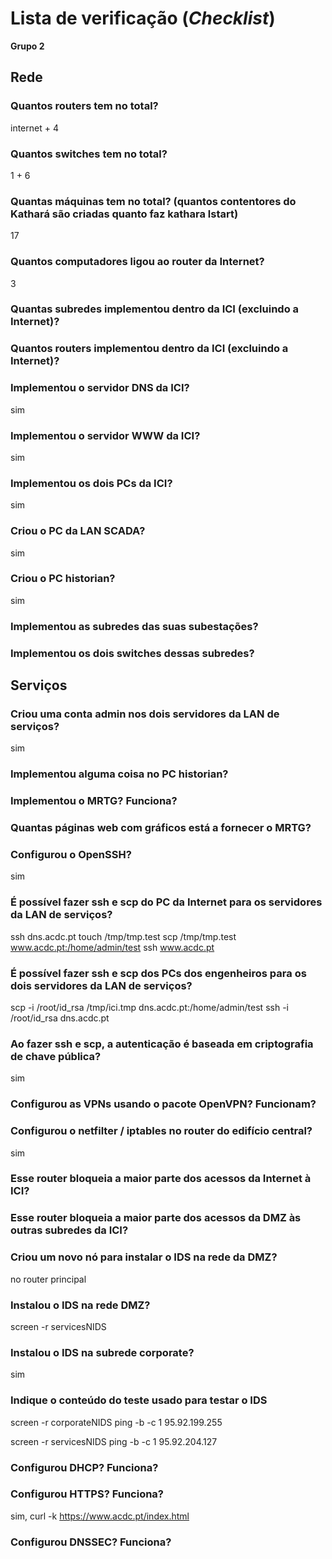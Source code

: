 # Lista de verificação (*Checklist*)

**Grupo 2**

## Rede

### Quantos routers tem no total?
internet + 4

### Quantos switches tem no total?
1 + 6

### Quantas máquinas tem no total? (quantos contentores do Kathará são criadas quanto faz kathara lstart)
17

### Quantos computadores ligou ao router da Internet?
3

### Quantas subredes implementou dentro da ICI (excluindo a Internet)?

### Quantos routers implementou dentro da ICI (excluindo a Internet)?

### Implementou o servidor DNS da ICI?
sim

### Implementou o servidor WWW da ICI?
sim

### Implementou os dois PCs da ICI?
sim

### Criou o PC da LAN SCADA?
sim

### Criou o PC historian?
sim

### Implementou as subredes das suas subestações?

### Implementou os dois switches dessas subredes?

## Serviços

### Criou uma conta admin nos dois servidores da LAN de serviços?
sim

### Implementou alguma coisa no PC historian?

### Implementou o MRTG? Funciona?

### Quantas páginas web com gráficos está a fornecer o MRTG?

### Configurou o OpenSSH?
sim

### É possível fazer ssh e scp do PC da Internet para os servidores da LAN de serviços?
ssh dns.acdc.pt
touch /tmp/tmp.test
scp /tmp/tmp.test www.acdc.pt:/home/admin/test
ssh www.acdc.pt

### É possível fazer ssh e scp dos PCs dos engenheiros para os dois servidores da LAN de serviços?
scp -i /root/id_rsa /tmp/ici.tmp dns.acdc.pt:/home/admin/test
ssh -i /root/id_rsa dns.acdc.pt

### Ao fazer ssh e scp, a autenticação é baseada em criptografia de chave pública?
sim

### Configurou as VPNs usando o pacote OpenVPN? Funcionam?

### Configurou o netfilter / iptables no router do edifício central?
sim

### Esse router bloqueia a maior parte dos acessos da Internet à ICI?

### Esse router bloqueia a maior parte dos acessos da DMZ às outras subredes da ICI?

### Criou um novo nó para instalar o IDS na rede da DMZ?
no router principal

### Instalou o IDS na rede DMZ?
screen -r servicesNIDS

### Instalou o IDS na subrede corporate?
sim

### Indique o conteúdo do teste usado para testar o IDS
screen -r corporateNIDS
ping -b -c 1 95.92.199.255

screen -r servicesNIDS
ping -b -c 1 95.92.204.127

### Configurou DHCP? Funciona?

### Configurou HTTPS? Funciona?
sim, curl -k https://www.acdc.pt/index.html

### Configurou DNSSEC? Funciona?
